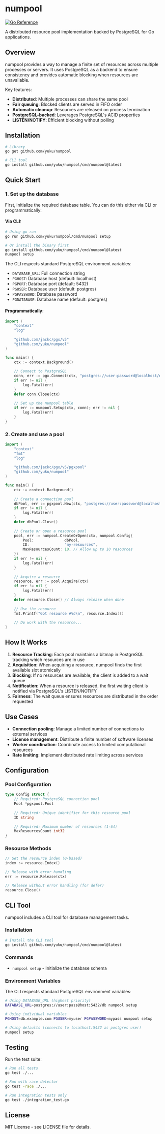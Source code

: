 # numpool

[![Go Reference](https://pkg.go.dev/badge/github.com/yuku/numpool.svg)](https://pkg.go.dev/github.com/yuku/numpool)

A distributed resource pool implementation backed by PostgreSQL for Go applications.

## Overview

numpool provides a way to manage a finite set of resources across multiple processes or servers.
It uses PostgreSQL as a backend to ensure consistency and provides automatic blocking when resources are unavailable.

Key features:
- **Distributed**: Multiple processes can share the same pool
- **Fair queuing**: Blocked clients are served in FIFO order
- **Automatic cleanup**: Resources are released on process termination
- **PostgreSQL-backed**: Leverages PostgreSQL's ACID properties
- **LISTEN/NOTIFY**: Efficient blocking without polling

## Installation

```bash
# Library
go get github.com/yuku/numpool

# CLI tool
go install github.com/yuku/numpool/cmd/numpool@latest
```

## Quick Start

### 1. Set up the database

First, initialize the required database table. You can do this either via CLI or programmatically:

#### Via CLI:

```bash
# Using go run
go run github.com/yuku/numpool/cmd/numpool setup

# Or install the binary first
go install github.com/yuku/numpool/cmd/numpool@latest
numpool setup
```

The CLI respects standard PostgreSQL environment variables:
- `DATABASE_URL`: Full connection string
- `PGHOST`: Database host (default: localhost)
- `PGPORT`: Database port (default: 5432)
- `PGUSER`: Database user (default: postgres)
- `PGPASSWORD`: Database password
- `PGDATABASE`: Database name (default: postgres)

#### Programmatically:

```go
import (
    "context"
    "log"
    
    "github.com/jackc/pgx/v5"
    "github.com/yuku/numpool"
)

func main() {
    ctx := context.Background()
    
    // Connect to PostgreSQL
    conn, err := pgx.Connect(ctx, "postgres://user:password@localhost/dbname")
    if err != nil {
        log.Fatal(err)
    }
    defer conn.Close(ctx)
    
    // Set up the numpool table
    if err := numpool.Setup(ctx, conn); err != nil {
        log.Fatal(err)
    }
}
```

### 2. Create and use a pool

```go
import (
    "context"
    "fmt"
    "log"
    
    "github.com/jackc/pgx/v5/pgxpool"
    "github.com/yuku/numpool"
)

func main() {
    ctx := context.Background()
    
    // Create a connection pool
    dbPool, err := pgxpool.New(ctx, "postgres://user:password@localhost/dbname")
    if err != nil {
        log.Fatal(err)
    }
    defer dbPool.Close()
    
    // Create or open a resource pool
    pool, err := numpool.CreateOrOpen(ctx, numpool.Config{
        Pool:              dbPool,
        ID:                "my-resources",
        MaxResourcesCount: 10, // Allow up to 10 resources
    })
    if err != nil {
        log.Fatal(err)
    }
    
    // Acquire a resource
    resource, err := pool.Acquire(ctx)
    if err != nil {
        log.Fatal(err)
    }
    defer resource.Close() // Always release when done
    
    // Use the resource
    fmt.Printf("Got resource #%d\n", resource.Index())
    
    // Do work with the resource...
}
```

## How It Works

1. **Resource Tracking**: Each pool maintains a bitmap in PostgreSQL tracking which resources are in use
2. **Acquisition**: When acquiring a resource, numpool finds the first available slot atomically
3. **Blocking**: If no resources are available, the client is added to a wait queue
4. **Notification**: When a resource is released, the first waiting client is notified via PostgreSQL's LISTEN/NOTIFY
5. **Fairness**: The wait queue ensures resources are distributed in the order requested

## Use Cases

- **Connection pooling**: Manage a limited number of connections to external services
- **License management**: Distribute a finite number of software licenses
- **Worker coordination**: Coordinate access to limited computational resources
- **Rate limiting**: Implement distributed rate limiting across services

## Configuration

### Pool Configuration

```go
type Config struct {
    // Required: PostgreSQL connection pool
    Pool *pgxpool.Pool
    
    // Required: Unique identifier for this resource pool
    ID string
    
    // Required: Maximum number of resources (1-64)
    MaxResourcesCount int32
}
```

### Resource Methods

```go
// Get the resource index (0-based)
index := resource.Index()

// Release with error handling
err := resource.Release(ctx)

// Release without error handling (for defer)
resource.Close()
```

## CLI Tool

numpool includes a CLI tool for database management tasks.

### Installation

```bash
# Install the CLI tool
go install github.com/yuku/numpool/cmd/numpool@latest
```

### Commands

- `numpool setup` - Initialize the database schema

### Environment Variables

The CLI respects standard PostgreSQL environment variables:

```bash
# Using DATABASE_URL (highest priority)
DATABASE_URL=postgres://user:pass@host:5432/db numpool setup

# Using individual variables
PGHOST=db.example.com PGUSER=myuser PGPASSWORD=mypass numpool setup

# Using defaults (connects to localhost:5432 as postgres user)
numpool setup
```

## Testing

Run the test suite:

```bash
# Run all tests
go test ./...

# Run with race detector
go test -race ./...

# Run integration tests only
go test ./integration_test.go
```

## License

MIT License - see LICENSE file for details.
